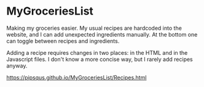 # MyGroceriesList
Making my groceries easier. My usual recipes are hardcoded into the website, and I can add unexpected ingredients manually. At the bottom one can toggle between recipes and ingredients.

Adding a recipe requires changes in two places: in the HTML and in the Javascript files. I don't know a more concise way, but I rarely add recipes anyway.

https://pipsqus.github.io/MyGroceriesList/Recipes.html
